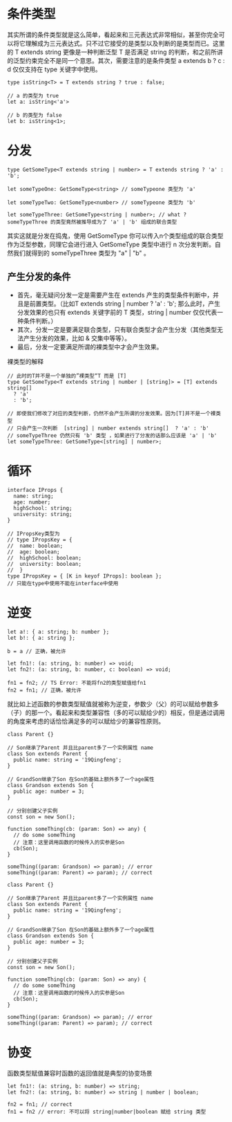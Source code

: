 # 条件类型
其实所谓的条件类型就是这么简单，看起来和三元表达式非常相似，甚至你完全可以将它理解成为三元表达式。只不过它接受的是类型以及判断的是类型而已。这里的 T extends string 更像是一种判断泛型 T 是否满足 string 的判断，和之前所讲的泛型约束完全不是同一个意思。其次，需要注意的是条件类型 a extends b ? c : d 仅仅支持在 type 关键字中使用。
```
type isString<T> = T extends string ? true : false;

// a 的类型为 true
let a: isString<'a'>

// b 的类型为 false
let b: isString<1>;
```
# 分发

```
type GetSomeType<T extends string | number> = T extends string ? 'a' : 'b';

let someTypeOne: GetSomeType<string> // someTypeone 类型为 'a'

let someTypeTwo: GetSomeType<number> // someTypeone 类型为 'b'

let someTypeThree: GetSomeType<string | number>; // what ?  someTypeThree 的类型竟然被推导成为了 'a' | 'b' 组成的联合类型
```
其实这就是分发在捣鬼，使用 GetSomeType 你可以传入n个类型组成的联合类型作为泛型参数，同理它会进行进入 GetSomeType 类型中进行 n 次分发判断。自然我们就得到的 someTypeThree 类型为 "a" | "b" 。

## 产生分发的条件

* 首先，毫无疑问分发一定是需要产生在 extends 产生的类型条件判断中，并且是前置类型。（比如T extends string | number ? 'a' : 'b'; 那么此时，产生分发效果的也只有 extends 关键字前的 T 类型，string | number 仅仅代表一种条件判断。）
* 其次，分发一定是要满足联合类型，只有联合类型才会产生分发（其他类型无法产生分发的效果，比如 & 交集中等等）。
* 最后，分发一定要满足所谓的裸类型中才会产生效果。
  
裸类型的解释
```
// 此时的T并不是一个单独的”裸类型“T 而是 [T]
type GetSomeType<T extends string | number | [string]> = [T] extends string[]
  ? 'a'
  : 'b';

// 即使我们修改了对应的类型判断，仍然不会产生所谓的分发效果。因为[T]并不是一个裸类型
// 只会产生一次判断  [string] | number extends string[]  ? 'a' : 'b'
// someTypeThree 仍然只有 'b' 类型 ，如果进行了分发的话那么应该是 'a' | 'b'
let someTypeThree: GetSomeType<[string] | number>;
```
# 循环
```
interface IProps {
  name: string;
  age: number;
  highSchool: string;
  university: string;
}

// IPropsKey类型为
// type IPropsKey = {
//  name: boolean;
//  age: boolean;
//  highSchool: boolean;
//  university: boolean;
//  }
type IPropsKey = { [K in keyof IProps]: boolean };
// 只能在type中使用不能在interface中使用
```
# 逆变
```
let a!: { a: string; b: number };
let b!: { a: string };

b = a // 正确，被允许

let fn1!: (a: string, b: number) => void;
let fn2!: (a: string, b: number, c: boolean) => void;

fn1 = fn2; // TS Error: 不能将fn2的类型赋值给fn1
fn2 = fn1; // 正确，被允许
```
就比如上述函数的参数类型赋值就被称为逆变，参数少（父）的可以赋给参数多（子）的那一个。看起来和类型兼容性（多的可以赋给少的）相反，但是通过调用的角度来考虑的话恰恰满足多的可以赋给少的兼容性原则。

```
class Parent {}

// Son继承了Parent 并且比parent多了一个实例属性 name
class Son extends Parent {
  public name: string = '19Qingfeng';
}

// GrandSon继承了Son 在Son的基础上额外多了一个age属性
class Grandson extends Son {
  public age: number = 3;
}

// 分别创建父子实例
const son = new Son();

function someThing(cb: (param: Son) => any) {
  // do some someThing
  // 注意：这里调用函数的时候传入的实参是Son
  cb(Son);
}

someThing((param: Grandson) => param); // error
someThing((param: Parent) => param); // correct
```
```
class Parent {}

// Son继承了Parent 并且比parent多了一个实例属性 name
class Son extends Parent {
  public name: string = '19Qingfeng';
}

// GrandSon继承了Son 在Son的基础上额外多了一个age属性
class Grandson extends Son {
  public age: number = 3;
}

// 分别创建父子实例
const son = new Son();

function someThing(cb: (param: Son) => any) {
  // do some someThing
  // 注意：这里调用函数的时候传入的实参是Son
  cb(Son);
}

someThing((param: Grandson) => param); // error
someThing((param: Parent) => param); // correct
```

# 协变
函数类型赋值兼容时函数的返回值就是典型的协变场景
```
let fn1!: (a: string, b: number) => string;
let fn2!: (a: string, b: number) => string | number | boolean;

fn2 = fn1; // correct 
fn1 = fn2 // error: 不可以将 string|number|boolean 赋给 string 类型
```